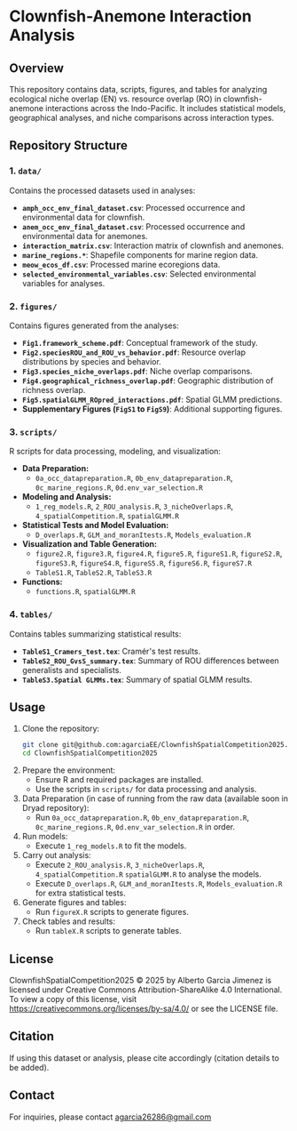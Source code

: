 # Clownfish-Anemone Interaction Analysis

## Overview
This repository contains data, scripts, figures, and tables for analyzing ecological niche overlap (EN) vs. resource overlap (RO) in clownfish-anemone interactions across the Indo-Pacific. It includes statistical models, geographical analyses, and niche comparisons across interaction types.

## Repository Structure

### 1. `data/`
Contains the processed datasets used in analyses:
- **`amph_occ_env_final_dataset.csv`**: Processed occurrence and environmental data for clownfish.
- **`anem_occ_env_final_dataset.csv`**: Processed occurrence and environmental data for anemones.
- **`interaction_matrix.csv`**: Interaction matrix of clownfish and anemones.
- **`marine_regions.*`**: Shapefile components for marine region data.
- **`meow_ecos_df.csv`**: Processed marine ecoregions data.
- **`selected_environmental_variables.csv`**: Selected environmental variables for analyses.

### 2. `figures/`
Contains figures generated from the analyses:
- **`Fig1.framework_scheme.pdf`**: Conceptual framework of the study.
- **`Fig2.speciesROU_and_ROU_vs_behavior.pdf`**: Resource overlap distributions by species and behavior.
- **`Fig3.species_niche_overlaps.pdf`**: Niche overlap comparisons.
- **`Fig4.geographical_richness_overlap.pdf`**: Geographic distribution of richness overlap.
- **`Fig5.spatialGLMM_ROpred_interactions.pdf`**: Spatial GLMM predictions.
- **Supplementary Figures (`FigS1` to `FigS9`)**: Additional supporting figures.

### 3. `scripts/`
R scripts for data processing, modeling, and visualization:
- **Data Preparation:**
  - `0a_occ_datapreparation.R`, `0b_env_datapreparation.R`, `0c_marine_regions.R`, `0d.env_var_selection.R`
- **Modeling and Analysis:**
  - `1_reg_models.R`, `2_ROU_analysis.R`, `3_nicheOverlaps.R`, `4_spatialCompetition.R`, `spatialGLMM.R`
- **Statistical Tests and Model Evaluation:**
  - `D_overlaps.R`, `GLM_and_moranItests.R`, `Models_evaluation.R`
- **Visualization and Table Generation:**
  - `figure2.R`, `figure3.R`, `figure4.R`, `figure5.R`, `figureS1.R`, `figureS2.R`, `figureS3.R`, `figureS4.R`, `figureS5.R`, `figureS6.R`, `figureS7.R`
  - `TableS1.R`, `TableS2.R`, `TableS3.R`
- **Functions:**
  - `functions.R`, `spatialGLMM.R`

### 4. `tables/`
Contains tables summarizing statistical results:
- **`TableS1_Cramers_test.tex`**: Cramér's test results.
- **`TableS2_ROU_GvsS_summary.tex`**: Summary of ROU differences between generalists and specialists.
- **`TableS3.Spatial GLMMs.tex`**: Summary of spatial GLMM results.

## Usage
1. Clone the repository:
   ```sh
   git clone git@github.com:agarciaEE/ClownfishSpatialCompetition2025.git
   cd ClownfishSpatialCompetition2025
   ```
2. Prepare the environment:
   - Ensure R and required packages are installed.
   - Use the scripts in `scripts/` for data processing and analysis.
3. Data Preparation (in case of running from the raw data (available soon in Dryad repository):
   - Run `0a_occ_datapreparation.R`, `0b_env_datapreparation.R`, `0c_marine_regions.R`, `0d.env_var_selection.R` in order.
3. Run models:
   - Execute `1_reg_models.R` to fit the models.
4. Carry out analysis:
   - Execute `2_ROU_analysis.R`, `3_nicheOverlaps.R`, `4_spatialCompetition.R` `spatialGLMM.R` to analyse the models.
   - Execute `D_overlaps.R`, `GLM_and_moranItests.R`, `Models_evaluation.R` for extra statistical tests.
4. Generate figures and tables:
   - Run `figureX.R` scripts to generate figures.
4. Check tables and results:
   - Run `tableX.R` scripts to generate tables.

## License

ClownfishSpatialCompetition2025 © 2025 by Alberto Garcia Jimenez is licensed under Creative Commons Attribution-ShareAlike 4.0 International.
To view a copy of this license, visit https://creativecommons.org/licenses/by-sa/4.0/ or see the LICENSE file.

## Citation
If using this dataset or analysis, please cite accordingly (citation details to be added).

## Contact
For inquiries, please contact agarcia26286@gmail.com
